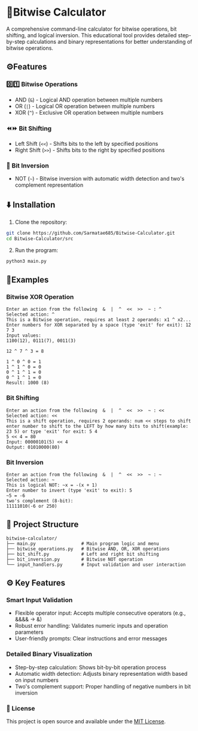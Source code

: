 # 📱Bitwise Calculator

A comprehensive command-line calculator for bitwise operations, bit shifting, and logical inversion. This educational tool provides detailed step-by-step calculations and binary representations for better understanding of bitwise operations.

## ⚙️Features
### 0️⃣1️⃣ Bitwise Operations
- AND (`&`) - Logical AND operation between multiple numbers
- OR (`|`) - Logical OR operation between multiple numbers
- XOR (`^`) - Exclusive OR operation between multiple numbers

### ⏪⏩ Bit Shifting
- Left Shift (`<<`) - Shifts bits to the left by specified positions
- Right Shift (`>>`) - Shifts bits to the right by specified positions

### 🔄 Bit Inversion
- NOT (`~`) - Bitwise inversion with automatic width detection and two's complement representation

## ⬇️ Installation
1. Clone the repository:
```bash
git clone https://github.com/Sarmatae685/Bitwise-Calculator.git
cd Bitwise-Calculator/src
```
2. Run the program:
```bash
python3 main.py
``` 

## 📌Examples
### Bitwise XOR Operation
```
Enter an action from the following  &  |  ^  <<  >>  ~ : ^
Selected action: ^
This is a Bitwise operation, requires at least 2 operands: x1 ^ x2...
Enter numbers for XOR separated by a space (type 'exit' for exit): 12 7 3
Input values: 
1100(12), 0111(7), 0011(3)

12 ^ 7 ^ 3 = 8

1 ^ 0 ^ 0 = 1
1 ^ 1 ^ 0 = 0
0 ^ 1 ^ 1 = 0
0 ^ 1 ^ 1 = 0
Result: 1000 (8)
```
### Bit Shifting
```
Enter an action from the following  &  |  ^  <<  >>  ~ : <<
Selected action: <<
This is a shift operation, requires 2 operands: num << steps to shift
enter number to shift to the LEFT by how many bits to shift(example: 23 5) or type 'exit' for exit: 5 4
5 << 4 = 80
Input: 00000101(5) << 4
Output: 01010000(80)
```
### Bit Inversion
```
Enter an action from the following  &  |  ^  <<  >>  ~ : ~
Selected action: ~
This is logical NOT: ~x = -(x + 1)
Enter number to invert (type 'exit' to exit): 5
~5 = -6
two's complement (8-bit): 
11111010(-6 or 250)
```

## 📁 Project Structure
```
bitwise-calculator/
├── main.py                 # Main program logic and menu
├── bitwise_operations.py   # Bitwise AND, OR, XOR operations
├── bit_shift.py            # Left and right bit shifting
├── bit_inversion.py        # Bitwise NOT operation
└── input_handlers.py       # Input validation and user interaction
```

## ⚙️ Key Features
### Smart Input Validation

- Flexible operator input: Accepts multiple consecutive operators (e.g., &&&& → &)
- Robust error handling: Validates numeric inputs and operation parameters
- User-friendly prompts: Clear instructions and error messages

### Detailed Binary Visualization

- Step-by-step calculation: Shows bit-by-bit operation process
- Automatic width detection: Adjusts binary representation width based on input numbers
- Two's complement support: Proper handling of negative numbers in bit inversion

### 🧾 License
This project is open source and available under the [MIT License](LICENSE).
